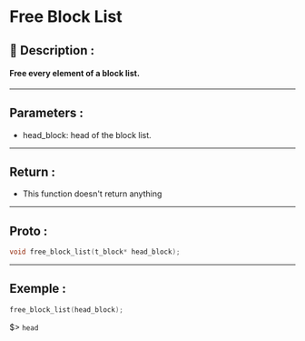 # Free Block List

## 📝 Description :
#### Free every element of a block list.
---
## Parameters :
- head_block: head of the block list.
---
## Return :
- This function doesn't return anything
---
## Proto :
```c
void free_block_list(t_block* head_block);
```
---
## Exemple : 
```c
free_block_list(head_block);
```

$> ```head```
